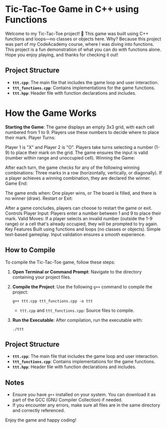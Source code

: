 # Tic-Tac-Toe Game in C++ using Functions
 Welcome to my Tic-Tac-Toe project! 🎉 This game was built using C++ functions and loops—no classes or objects here. Why? Because this project was part of my CodeAcademy course, where I was diving into functions.  This project is a fun demonstration of what you can do with functions alone. Hope you enjoy playing, and thanks for checking it out!

## Project Structure
- **`ttt.cpp`**: The main file that includes the game loop and user interaction.
- **`ttt_functions.cpp`**: Contains implementations for the game functions.
- **`ttt.hpp`**: Header file with function declarations and includes.

# How the Game Works
**Starting the Game**:
The game displays an empty 3x3 grid, with each cell numbered from 1 to 9.
Players use these numbers to decide where to place their mark.
Player Turns:

Player 1 is "X" and Player 2 is "O".
Players take turns selecting a number (1-9) to place their mark on the grid.
The game ensures the input is valid (number within range and unoccupied cell).
Winning the Game:

After each turn, the game checks for any of the following winning combinations:
Three marks in a row (horizontally, vertically, or diagonally).
If a player achieves a winning combination, they are declared the winner.
Game End:

The game ends when:
One player wins, or
The board is filled, and there is no winner (draw).
Restart or Exit:

After a game concludes, players can choose to restart the game or exit.
Controls
Player Input:
Players enter a number between 1 and 9 to place their mark.
Valid Moves:
If a player selects an invalid number (outside the 1-9 range) or a cell that's already occupied, they will be prompted to try again.
Key Features
Built using functions and loops (no classes or objects).
Simple text-based gameplay.
Input validation ensures a smooth experience.



## How to Compile

To compile the Tic-Tac-Toe game, follow these steps:

1. **Open Terminal or Command Prompt**: Navigate to the directory containing your project files.

2. **Compile the Project**: Use the following `g++` command to compile the project:

    ```
    g++ ttt.cpp ttt_functions.cpp -o ttt
    ```

    - `ttt.cpp` and `ttt_functions.cpp`: Source files to compile.
   

3. **Run the Executable**: After compilation, run the executable with:

    ```
    ./ttt
    ```

## Project Structure
- **`ttt.cpp`**: The main file that includes the game loop and user interaction.
- **`ttt_functions.cpp`**: Contains implementations for the game functions.
- **`ttt.hpp`**: Header file with function declarations and includes.

## Notes
- Ensure you have `g++` installed on your system. You can download it as part of the GCC (GNU Compiler Collection) if needed.
- If you encounter any errors, make sure all files are in the same directory and correctly referenced.

Enjoy the game and happy coding!
